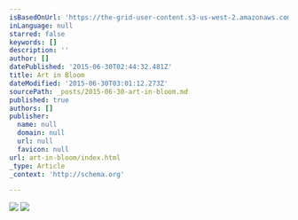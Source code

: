 ```yaml
---
isBasedOnUrl: 'https://the-grid-user-content.s3-us-west-2.amazonaws.com/5e294ad7-d6a1-4aec-930d-529a0b5f7fad.jpg'
inLanguage: null
starred: false
keywords: []
description: ''
author: []
datePublished: '2015-06-30T02:44:32.481Z'
title: Art in Bloom
dateModified: '2015-06-30T03:01:12.273Z'
sourcePath: _posts/2015-06-30-art-in-bloom.md
published: true
authors: []
publisher:
  name: null
  domain: null
  url: null
  favicon: null
url: art-in-bloom/index.html
_type: Article
_context: 'http://schema.org'

---
```

![](https://the-grid-user-content.s3-us-west-2.amazonaws.com/5e294ad7-d6a1-4aec-930d-529a0b5f7fad.jpg)
![](https://the-grid-user-content.s3-us-west-2.amazonaws.com/a31281e3-7aa7-40b9-a707-2ac46ca88b10.jpg)